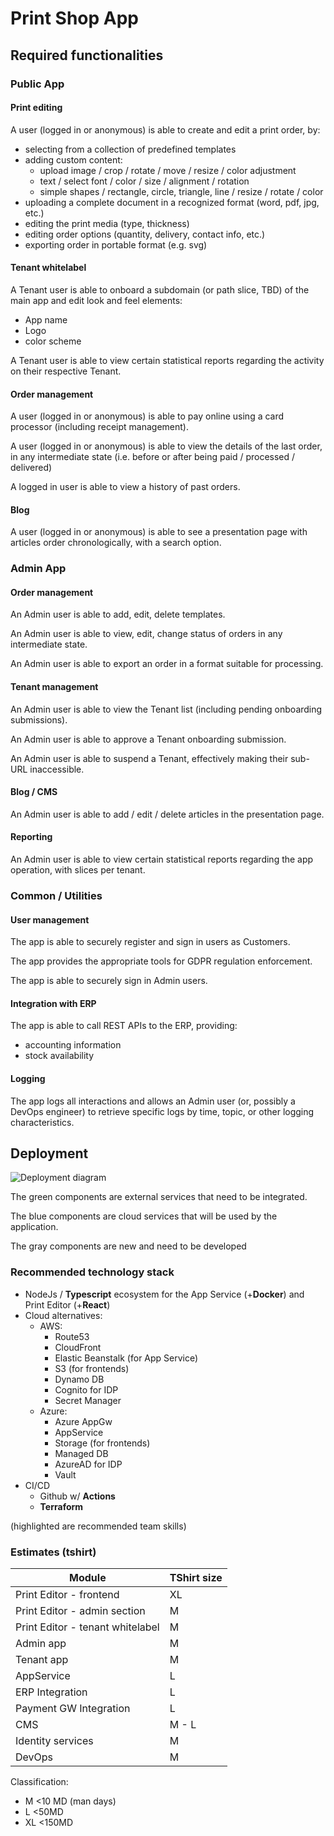 # Print Shop App

## Required functionalities

### Public App

#### Print editing

A user (logged in or anonymous) is able to create and edit a print order, by:

- selecting from a collection of predefined templates
- adding custom content:
  - upload image / crop / rotate / move / resize / color adjustment
  - text / select font / color / size / alignment / rotation
  - simple shapes / rectangle, circle, triangle, line / resize / rotate / color
- uploading a complete document in a recognized format (word, pdf, jpg, etc.)
- editing the print media (type, thickness)
- editing order options (quantity, delivery, contact info, etc.)
- exporting order in portable format (e.g. svg)

#### Tenant whitelabel

A Tenant user is able to onboard a subdomain (or path slice, TBD) of the main app and edit look and feel elements:

- App name
- Logo
- color scheme

A Tenant user is able to view certain statistical reports regarding the activity on their respective Tenant.

#### Order management

A user (logged in or anonymous) is able to pay online using a card processor (including receipt management).

A user (logged in or anonymous) is able to view the details of the last order, in any intermediate state (i.e. before or after being paid / processed / delivered)

A logged in user is able to view a history of past orders.

#### Blog

A user (logged in or anonymous) is able to see a presentation page with articles order chronologically, with a search option.

### Admin App

#### Order management

An Admin user is able to add, edit, delete templates.

An Admin user is able to view, edit, change status of orders in any intermediate state.

An Admin user is able to export an order in a format suitable for processing.

#### Tenant management

An Admin user is able to view the Tenant list (including pending onboarding submissions).

An Admin user is able to approve a Tenant onboarding submission.

An Admin user is able to suspend a Tenant, effectively making their sub-URL inaccessible.

#### Blog / CMS

An Admin user is able to add / edit / delete articles in the presentation page.

#### Reporting

An Admin user is able to view certain statistical reports regarding the app operation, with slices per tenant.

### Common / Utilities

#### User management

The app is able to securely register and sign in users as Customers.

The app provides the appropriate tools for GDPR regulation enforcement.

The app is able to securely sign in Admin users.

#### Integration with ERP

The app is able to call REST APIs to the ERP, providing:

- accounting information
- stock availability

#### Logging

The app logs all interactions and allows an Admin user (or, possibly a DevOps engineer) to retrieve specific logs by time, topic, or other logging characteristics.

## Deployment

![Deployment diagram](https://www.plantuml.com/plantuml/svg/VOxTIiGm48Nlvob2lTvNa9MwY1T2SPyWpOmra2P3EcafuhkRfhjkkw1NytE-mpd7GNIKr3imBYHKLLr64yDeaMAbzA2CKr-0MdIh1rBLAv8NA_CUiiZgmTdkKrgNQ8C_NxP2ORk5JEWvUFAYgYRQF4ve9SH2yaQjtyv_s9wOrOiMclHSN9gvc_vXpnH7Q-ZA3gE1Rz16GbHr6YJq51V9W0z8kPMUU_AoYoW1h1rraSXVmDDxKqIAl1LXQNx0CFd3uzeD-Ew6CgvF0x3MKXd0zlTmz27vOv5lmEhWkpidtf34sRIax1uK6G2Ev37rxWS0)

The green components are external services that need to be integrated.

The blue components are cloud services that will be used by the application.

The gray components are new and need to be developed

### Recommended technology stack

- NodeJs / **Typescript** ecosystem for the App Service (+**Docker**) and Print Editor (+**React**)
- Cloud alternatives:
  - AWS:
    - Route53
    - CloudFront
    - Elastic Beanstalk (for App Service)
    - S3 (for frontends)
    - Dynamo DB
    - Cognito for IDP
    - Secret Manager
  - Azure:
    - Azure AppGw
    - AppService
    - Storage (for frontends)
    - Managed DB 
    - AzureAD for IDP
    - Vault
- CI/CD
  - Github w/ **Actions**
  - **Terraform**

(highlighted are recommended team skills)

### Estimates (tshirt)

| Module | TShirt size | 
| --- | --- |
| Print Editor - frontend | XL |
| Print Editor - admin section | M |
| Print Editor - tenant whitelabel | M |
| Admin app | M |
| Tenant app | M |
| AppService | L |
| ERP Integration | L |
| Payment GW Integration| L |
| CMS | M - L |
| Identity services | M |
| DevOps | M |

Classification:

- M <10 MD (man days)
- L <50MD
- XL <150MD 
